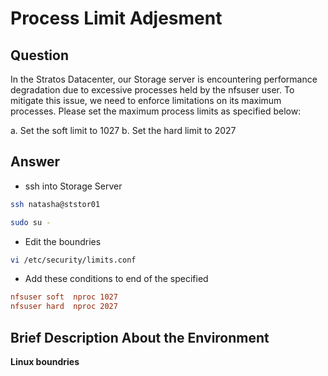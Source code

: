 # Process Limit Adjesment

## Question

In the Stratos Datacenter, our Storage server is encountering performance degradation due to excessive processes held by the nfsuser user. To mitigate this issue, we need to enforce limitations on its maximum processes. Please set the maximum process limits as specified below:

a. Set the soft limit to 1027
b. Set the hard limit to 2027

## Answer

- ssh into Storage Server
```bash
ssh natasha@ststor01

sudo su -
```

- Edit the boundries
```bash
vi /etc/security/limits.conf
```

- Add these conditions to end of the specified
```conf
nfsuser soft  nproc 1027
nfsuser hard  nproc 2027
```

## Brief Description About the Environment

**Linux boundries**


